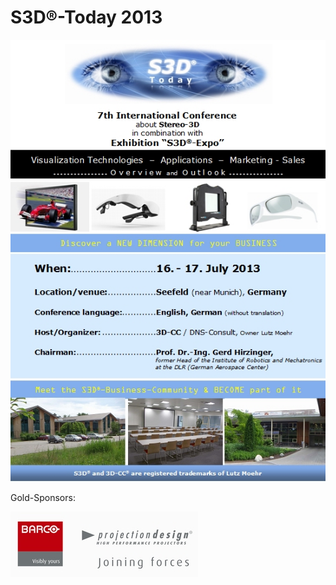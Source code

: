 # S3D®-Today 2013

![Banner](Images/S3D-Today+2013_Cover_web_552.jpg)

Gold-Sponsors:

[![Barco](Images/Barco-PD_joining+forces_300.jpg)](http://www.barco.com/)
